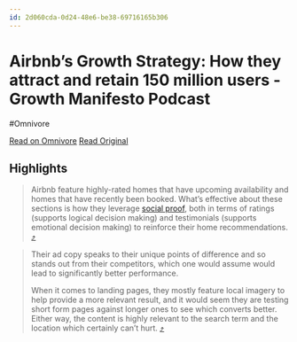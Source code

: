 ```yaml
---
id: 2d060cda-0d24-48e6-be38-69716165b306
---
```


# Airbnb’s Growth Strategy: How they attract and retain 150 million users - Growth Manifesto Podcast
#Omnivore

[Read on Omnivore](https://omnivore.app/me/airbnb-s-growth-strategy-how-they-attract-and-retain-150-million-1915960ebd3)
[Read Original](https://www.growthmanifesto.com/airbnb-growth-strategy?ref=hackernoon.com)

## Highlights

> Airbnb feature highly-rated homes that have upcoming availability and homes that have recently been booked. What’s effective about these sections is how they leverage [social proof](https://provesrc.com/), both in terms of ratings (supports logical decision making) and testimonials (supports emotional decision making) to reinforce their home recommendations. [⤴️](https://omnivore.app/me/airbnb-s-growth-strategy-how-they-attract-and-retain-150-million-1915960ebd3#6b785c4b-1b59-482e-8598-b0418f43b785)  

> Their ad copy speaks to their unique points of difference and so stands out from their competitors, which one would assume would lead to significantly better performance.
> 
> When it comes to landing pages, they mostly feature local imagery to help provide a more relevant result, and it would seem they are testing short form pages against longer ones to see which converts better. Either way, the content is highly relevant to the search term and the location which certainly can’t hurt. [⤴️](https://omnivore.app/me/airbnb-s-growth-strategy-how-they-attract-and-retain-150-million-1915960ebd3#df9938b9-5b75-49c1-b8ee-e9f4a34efcf8)  

